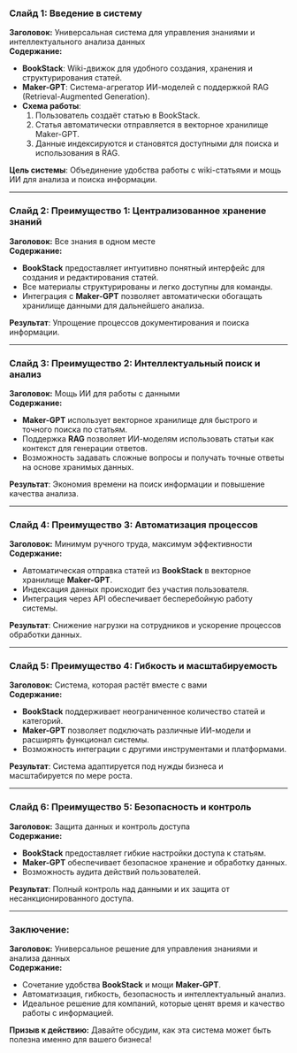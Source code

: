### Слайд 1: **Введение в систему**
**Заголовок:** Универсальная система для управления знаниями и интеллектуального анализа данных  
**Содержание:**  
- **BookStack**: Wiki-движок для удобного создания, хранения и структурирования статей.  
- **Maker-GPT**: Система-агрегатор ИИ-моделей с поддержкой RAG (Retrieval-Augmented Generation).  
- **Схема работы**:  
  1. Пользователь создаёт статью в BookStack.  
  2. Статья автоматически отправляется в векторное хранилище Maker-GPT.  
  3. Данные индексируются и становятся доступными для поиска и использования в RAG.  

**Цель системы**: Объединение удобства работы с wiki-статьями и мощь ИИ для анализа и поиска информации.

---

### Слайд 2: **Преимущество 1: Централизованное хранение знаний**
**Заголовок:** Все знания в одном месте  
**Содержание:**  
- **BookStack** предоставляет интуитивно понятный интерфейс для создания и редактирования статей.  
- Все материалы структурированы и легко доступны для команды.  
- Интеграция с **Maker-GPT** позволяет автоматически обогащать хранилище данными для дальнейшего анализа.  

**Результат**: Упрощение процессов документирования и поиска информации.

---

### Слайд 3: **Преимущество 2: Интеллектуальный поиск и анализ**
**Заголовок:** Мощь ИИ для работы с данными  
**Содержание:**  
- **Maker-GPT** использует векторное хранилище для быстрого и точного поиска по статьям.  
- Поддержка **RAG** позволяет ИИ-моделям использовать статьи как контекст для генерации ответов.  
- Возможность задавать сложные вопросы и получать точные ответы на основе хранимых данных.  

**Результат**: Экономия времени на поиск информации и повышение качества анализа.

---

### Слайд 4: **Преимущество 3: Автоматизация процессов**
**Заголовок:** Минимум ручного труда, максимум эффективности  
**Содержание:**  
- Автоматическая отправка статей из **BookStack** в векторное хранилище **Maker-GPT**.  
- Индексация данных происходит без участия пользователя.  
- Интеграция через API обеспечивает бесперебойную работу системы.  

**Результат**: Снижение нагрузки на сотрудников и ускорение процессов обработки данных.

---

### Слайд 5: **Преимущество 4: Гибкость и масштабируемость**
**Заголовок:** Система, которая растёт вместе с вами  
**Содержание:**  
- **BookStack** поддерживает неограниченное количество статей и категорий.  
- **Maker-GPT** позволяет подключать различные ИИ-модели и расширять функционал системы.  
- Возможность интеграции с другими инструментами и платформами.  

**Результат**: Система адаптируется под нужды бизнеса и масштабируется по мере роста.

---

### Слайд 6: **Преимущество 5: Безопасность и контроль**
**Заголовок:** Защита данных и контроль доступа  
**Содержание:**  
- **BookStack** предоставляет гибкие настройки доступа к статьям.  
- **Maker-GPT** обеспечивает безопасное хранение и обработку данных.  
- Возможность аудита действий пользователей.  

**Результат**: Полный контроль над данными и их защита от несанкционированного доступа.

---

### Заключение:
**Заголовок:** Универсальное решение для управления знаниями и анализа данных  
**Содержание:**  
- Сочетание удобства **BookStack** и мощи **Maker-GPT**.  
- Автоматизация, гибкость, безопасность и интеллектуальный анализ.  
- Идеальное решение для компаний, которые ценят время и качество работы с информацией.  

**Призыв к действию:** Давайте обсудим, как эта система может быть полезна именно для вашего бизнеса!
